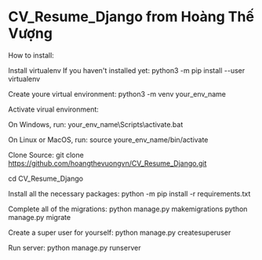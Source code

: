 # CV_Resume_Django from Hoàng Thế Vượng

How to install:

Install virtualenv If you haven't installed yet:
python3 -m pip install --user virtualenv

Create youre virtual environment:
python3 -m venv your_env_name

Activate virual environment:

On Windows, run:
your_env_name\Scripts\activate.bat

On Linux or MacOS, run:
source youre_env_name/bin/activate

Clone Source:
git clone https://github.com/hoangthevuongvn/CV_Resume_Django.git

cd CV_Resume_Django

Install all the necessary packages:
python -m pip install -r requirements.txt

Complete all of the migrations:
python manage.py makemigrations
python manage.py migrate

Create a super user for yourself:
python manage.py createsuperuser

Run server:
python manage.py runserver










